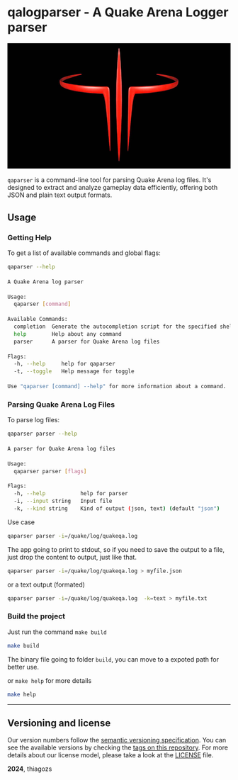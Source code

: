 # qalogparser - A Quake Arena Logger parser

![Logo](assets/logo_quakearena.jpg)

`qaparser` is a command-line tool for parsing Quake Arena log files. It's designed to extract and analyze gameplay data efficiently, offering both JSON and plain text output formats.

## Usage

### Getting Help

To get a list of available commands and global flags:

```bash
qaparser --help

A Quake Arena log parser

Usage:
  qaparser [command]

Available Commands:
  completion  Generate the autocompletion script for the specified shell
  help        Help about any command
  parser      A parser for Quake Arena log files

Flags:
  -h, --help     help for qaparser
  -t, --toggle   Help message for toggle

Use "qaparser [command] --help" for more information about a command.
```

### Parsing Quake Arena Log Files

To parse log files:

```bash
qaparser parser --help

A parser for Quake Arena log files

Usage:
  qaparser parser [flags]

Flags:
  -h, --help           help for parser
  -i, --input string   Input file
  -k, --kind string    Kind of output (json, text) (default "json")
```

Use case

```bash
qaparser parser -i=/quake/log/quakeqa.log
```

The app going to print to stdout, so if you need to save the output to a file, just drop the content to output, just like that.

```bash
qaparser parser -i=/quake/log/quakeqa.log > myfile.json
```

or a text output (formated)

```bash
qaparser parser -i=/quake/log/quakeqa.log  -k=text > myfile.txt
```

### Build the project

Just run the command `make build`

```bash
make build
```

The binary file going to folder `build`, you can move to a expoted path for better use.

or `make help` for more details

```bash
make help
```

-----

## Versioning and license

Our version numbers follow the [semantic versioning specification](http://semver.org/). You can see the available versions by checking the [tags on this repository](https://github.com/thiagozs/go-qalogparser/tags). For more details about our license model, please take a look at the [LICENSE](LICENSE.md) file.

**2024**, thiagozs
